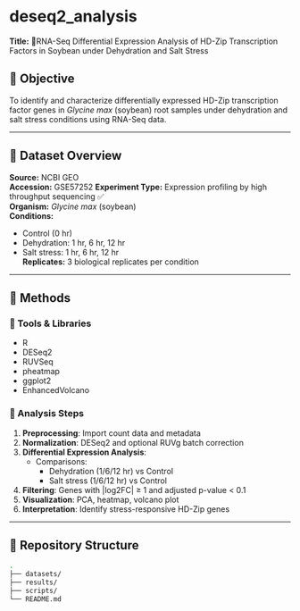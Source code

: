 # deseq2_analysis

**Title:** 🧬RNA-Seq Differential Expression Analysis of HD-Zip Transcription Factors in Soybean under Dehydration and Salt Stress

## 📌 Objective

To identify and characterize differentially expressed HD-Zip transcription factor genes in *Glycine max* (soybean) root samples under dehydration and salt stress conditions using RNA-Seq data.

---

## 📁 Dataset Overview

**Source:** NCBI GEO  
**Accession:** GSE57252 
**Experiment Type:** Expression profiling by high throughput sequencing ✅  
**Organism:** *Glycine max* (soybean)  
**Conditions:**  
- Control (0 hr)  
- Dehydration: 1 hr, 6 hr, 12 hr  
- Salt stress: 1 hr, 6 hr, 12 hr  
**Replicates:** 3 biological replicates per condition

---

## 🧪 Methods

### 🔹 Tools & Libraries
- R
- DESeq2
- RUVSeq
- pheatmap
- ggplot2
- EnhancedVolcano

### 🔹 Analysis Steps
1. **Preprocessing**: Import count data and metadata
2. **Normalization**: DESeq2 and optional RUVg batch correction
3. **Differential Expression Analysis**:
   - Comparisons:
     - Dehydration (1/6/12 hr) vs Control
     - Salt stress (1/6/12 hr) vs Control
4. **Filtering**: Genes with |log2FC| ≥ 1 and adjusted p-value < 0.1
5. **Visualization**: PCA, heatmap, volcano plot
6. **Interpretation**: Identify stress-responsive HD-Zip genes

---

## 📂 Repository Structure

```bash
.
├── datasets/                
├── results/             
├── scripts/  
└── README.md
